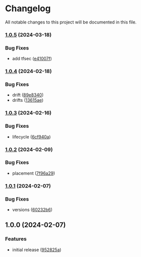 # Changelog

All notable changes to this project will be documented in this file.

### [1.0.5](https://github.com/finisterra-io/terraform-aws-launch-template/compare/v1.0.4...v1.0.5) (2024-03-18)


### Bug Fixes

* add tfsec ([e41007f](https://github.com/finisterra-io/terraform-aws-launch-template/commit/e41007fecce0d1f2eaae7c0be6e18b25777856a8))

### [1.0.4](https://github.com/finisterra-io/terraform-aws-launch-template/compare/v1.0.3...v1.0.4) (2024-02-18)


### Bug Fixes

* drift ([89e8340](https://github.com/finisterra-io/terraform-aws-launch-template/commit/89e8340617d96b71b9446e2065c73b4c96a1b5f9))
* drifts ([13615ae](https://github.com/finisterra-io/terraform-aws-launch-template/commit/13615ae437ac3e3f5e3d450e5fe338191acaa01a))

### [1.0.3](https://github.com/finisterra-io/terraform-aws-launch-template/compare/v1.0.2...v1.0.3) (2024-02-16)


### Bug Fixes

* lifecycle ([6cf940a](https://github.com/finisterra-io/terraform-aws-launch-template/commit/6cf940aed2e0deac158503537c68da850c32d3cd))

### [1.0.2](https://github.com/finisterra-io/terraform-aws-launch-template/compare/v1.0.1...v1.0.2) (2024-02-09)


### Bug Fixes

* placement ([7f96a29](https://github.com/finisterra-io/terraform-aws-launch-template/commit/7f96a2950ddb018f25f2696795101c328d8dd651))

### [1.0.1](https://github.com/finisterra-io/terraform-aws-launch-template/compare/v1.0.0...v1.0.1) (2024-02-07)


### Bug Fixes

* versions ([60232b6](https://github.com/finisterra-io/terraform-aws-launch-template/commit/60232b618ee9583195a76a698808d75f1c25adda))

## 1.0.0 (2024-02-07)


### Features

* initial release ([952825a](https://github.com/finisterra-io/terraform-aws-launch-template/commit/952825a396f30d8d6104613f0ba534d4f47aa421))

